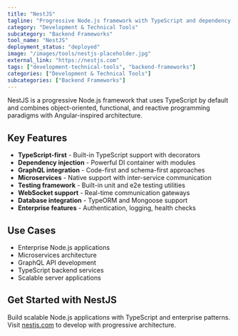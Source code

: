 ```yaml
---
title: "NestJS"
tagline: "Progressive Node.js framework with TypeScript and dependency injection"
category: "Development & Technical Tools"
subcategory: "Backend Frameworks"
tool_name: "NestJS"
deployment_status: "deployed"
image: "/images/tools/nestjs-placeholder.jpg"
external_link: "https://nestjs.com"
tags: ["development-technical-tools", "backend-frameworks"]
categories: ["Development & Technical Tools"]
subcategories: ["Backend Frameworks"]
---
```

NestJS is a progressive Node.js framework that uses TypeScript by default and combines object-oriented, functional, and reactive programming paradigms with Angular-inspired architecture.

## Key Features

- **TypeScript-first** - Built-in TypeScript support with decorators
- **Dependency injection** - Powerful DI container with modules
- **GraphQL integration** - Code-first and schema-first approaches
- **Microservices** - Native support with inter-service communication
- **Testing framework** - Built-in unit and e2e testing utilities
- **WebSocket support** - Real-time communication gateways
- **Database integration** - TypeORM and Mongoose support
- **Enterprise features** - Authentication, logging, health checks

## Use Cases

- Enterprise Node.js applications
- Microservices architecture
- GraphQL API development
- TypeScript backend services
- Scalable server applications

## Get Started with NestJS

Build scalable Node.js applications with TypeScript and enterprise patterns. Visit [nestjs.com](https://nestjs.com) to develop with progressive architecture.